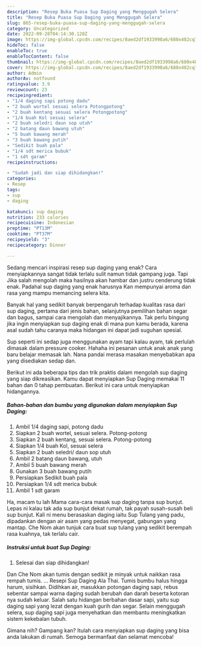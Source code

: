 ```yaml
---
description: "Resep Buka Puasa Sup Daging yang Menggugah Selera"
title: "Resep Buka Puasa Sup Daging yang Menggugah Selera"
slug: 865-resep-buka-puasa-sup-daging-yang-menggugah-selera
category: Uncategorized
date: 2022-09-28T04:14:30.128Z
image: https://img-global.cpcdn.com/recipes/8aed2df1933998a6/680x482cq70/sup-daging-foto-resep-utama.jpg
hideToc: false
enableToc: true
enableTocContent: false
thumbnail: https://img-global.cpcdn.com/recipes/8aed2df1933998a6/680x482cq70/sup-daging-foto-resep-utama.jpg
cover: https://img-global.cpcdn.com/recipes/8aed2df1933998a6/680x482cq70/sup-daging-foto-resep-utama.jpg
author: Admin
authorAv: notfound
ratingvalue: 3.9
reviewcount: 23
recipeingredient:
- "1/4 daging sapi potong dadu"
- "2 buah wortel sesuai selera Potongpotong"
- "2 buah kentang sesuai selera Potongpotong"
- "1/4 buah Kol sesuai selera"
- "2 buah seledri daun sop utuh"
- "2 batang daun bawang utuh"
- "5 buah bawang merah"
- "3 buah bawang putih"
- "Sedikit buah pala"
- "1/4 sdt merica bubuk"
- "1 sdt garam"
recipeinstructions:

- "Sudah jadi dan siap dihidangkan!"
categories:
- Resep
tags:
- sup
- daging

katakunci: sup daging 
nutrition: 233 calories
recipecuisine: Indonesian
preptime: "PT13M"
cooktime: "PT37M"
recipeyield: "3"
recipecategory: Dinner

---
```



Sedang mencari inspirasi resep sup daging yang enak? Cara menyiapkannya sangat tidak terlalu sulit namun tidak gampang juga. Tapi Jika salah mengolah maka hasilnya akan hambar dan justru cenderung tidak enak. Padahal sup daging yang enak harusnya Kan mempunyai aroma dan rasa yang mampu memancing selera kita.


Banyak hal yang sedikit banyak berpengaruh terhadap kualitas rasa dari sup daging, pertama dari jenis bahan, selanjutnya pemilihan bahan segar dan bagus, sampai cara mengolah dan menyajikannya. Tak perlu bingung jika ingin menyiapkan sup daging enak di mana pun kamu berada, karena asal sudah tahu caranya maka hidangan ini dapat jadi suguhan spesial.

Sup seperti ini sedap juga menggunakan ayam tapi kalau ayam, tak perlulah dimasak dalam pressure cooker. Hahaha ini pesanan untuk anak anak yang baru belajar memasak lah. Nana pandai merasa masakan menyebabkan apa yang disediakan sedap dan.


Berikut ini ada beberapa tips dan trik praktis dalam mengolah sup daging yang siap dikreasikan. Kamu dapat menyiapkan Sup Daging memakai 11 bahan dan 0 tahap pembuatan. Berikut ini cara untuk menyiapkan hidangannya.

<!--inarticleads1-->

##### Bahan-bahan dan bumbu yang digunakan dalam menyiapkan Sup Daging:

1. Ambil 1/4 daging sapi, potong dadu
1. Siapkan 2 buah wortel, sesuai selera. Potong-potong
1. Siapkan 2 buah kentang, sesuai selera. Potong-potong
1. Siapkan 1/4 buah Kol, sesuai selera
1. Siapkan 2 buah seledri/ daun sop utuh
1. Ambil 2 batang daun bawang, utuh
1. Ambil 5 buah bawang merah
1. Gunakan 3 buah bawang putih
1. Persiapkan Sedikit buah pala
1. Persiapkan 1/4 sdt merica bubuk
1. Ambil 1 sdt garam


Ha, macam tu lah Mama cara-cara masak sup daging tanpa sup bunjut. Lepas ni kalau tak ada sup bunjut dekat rumah, tak payah susah-susah beli sup bunjut. Kali ni menu berasaskan daging iaitu Sup Tulang yang padu, dipadankan dengan air asam yang pedas menyegat, gabungan yang mantap. Che Nom akan tunjuk cara buat sup tulang yang sedikit berempah rasa kuahnya, tak terlalu cair. 

<!--inarticleads2-->

##### Instruksi untuk buat Sup Daging:


1. Selesai dan siap dihidangkan!

Dan Che Nom akan tumis dengan sedikit je minyak untuk naikkan rasa rempah tumis. … Resepi Sup Daging Ala Thai. Tumis bumbu halus hingga harum, sisihkan. Didihkan air, masukkan potongan daging sapi, rebus sebentar sampai warna daging sudah berubah dan darah beserta kotoran nya sudah keluar. Salah satu hidangan berbahan dasar sapi, yaitu sup daging sapi yang lezat dengan kuah gurih dan segar. Selain menggugah selera, sup daging sapi juga menyehatkan dan membantu meningkatkan sistem kekebalan tubuh. 

Gimana nih? Gampang kan? Itulah cara menyiapkan sup daging yang bisa anda lakukan di rumah. Semoga bermanfaat dan selamat mencoba!
